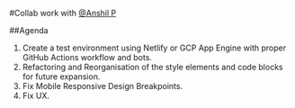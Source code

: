 #Collab work with [@Anshil P](https://github.com/0VERRIDER)

##Agenda

1. Create a test environment using Netlify or GCP App Engine with proper GitHub Actions workflow and bots.
2. Refactoring and Reorganisation of the style elements and code blocks for future expansion.
3. Fix  Mobile Responsive Design Breakpoints.
4. Fix UX.
